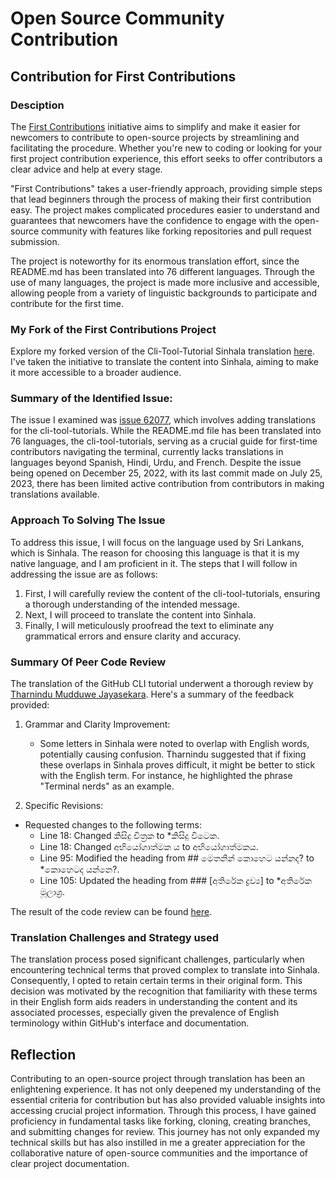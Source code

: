 # Open Source Community Contribution

## Contribution for First Contributions 

### Desciption
The [First Contributions](https://github.com/firstcontributions/first-contributions) initiative aims to simplify and make it easier for newcomers to contribute to open-source projects by streamlining and facilitating the procedure. Whether you're new to coding or looking for your first project contribution experience, this effort seeks to offer contributors a clear advice and help at every stage.

"First Contributions" takes a user-friendly approach, providing simple steps that lead beginners through the process of making their first contribution easy. The project makes complicated procedures easier to understand and guarantees that newcomers have the confidence to engage with the open-source community with features like forking repositories and pull request submission.

The project is noteworthy for its enormous translation effort, since the README.md has been translated into 76 different languages. Through the use of many languages, the project is made more inclusive and accessible, allowing people from a variety of linguistic backgrounds to participate and contribute for the first time.

### My Fork of the First Contributions Project

Explore my forked version of the Cli-Tool-Tutorial Sinhala translation [here](https://github.com/nazrinzuwair/first-contributions/tree/cli-tool-tutorial-sinhala-translation). I've taken the initiative to translate the content into Sinhala, aiming to make it more accessible to a broader audience.


### Summary of the Identified Issue:

The issue I examined was [issue 62077](https://github.com/firstcontributions/first-contributions/issues/62077), which involves adding translations for the cli-tool-tutorials. While the README.md file has been translated into 76 languages, the cli-tool-tutorials, serving as a crucial guide for first-time contributors navigating the terminal, currently lacks translations in languages beyond Spanish, Hindi, Urdu, and French. Despite the issue being opened on December 25, 2022, with its last commit made on July 25, 2023, there has been limited active contribution from contributors in making translations available.


### Approach To Solving The Issue

To address this issue, I will focus on the language used by Sri Lankans, which is Sinhala. The reason for choosing this language is that it is my native language, and I am proficient in it. The steps that I will follow in addressing the issue are as follows:

   1. First, I will carefully review the content of the cli-tool-tutorials, ensuring a thorough understanding of the intended message.
   2. Next, I will proceed to translate the content into Sinhala.
   3. Finally, I will meticulously proofread the text to eliminate any grammatical errors and ensure clarity and accuracy.


### Summary Of Peer Code Review

The translation of the GitHub CLI tutorial underwent a thorough review by [Tharnindu Mudduwe Jayasekara](https://github.com/tharinduj31). Here's a summary of the feedback provided:

1. Grammar and Clarity Improvement:
   - Some letters in Sinhala were noted to overlap with English words, potentially causing confusion. Tharnindu suggested that if fixing these overlaps in Sinhala proves difficult, it might be better to stick with the English term. For instance, he highlighted the phrase "Terminal nerds" as an example.

2. Specific Revisions:
  - Requested changes to the following terms:
      -  Line 18: Changed කිසිදු චිත්‍රක to *කිසිදු විටෙක.
      -  Line 18: Changed අභියෝගාත්මක ය to අභියෝගාත්මකය.
      -  Line 95: Modified the heading from ## මෙතනින් කොහෙට යන්නද? to *කොහෙටද යන්නෙ?.
      -  Line 105: Updated the heading from ### [අතිරේක ද්‍රව්‍ය] to *අතිරේක මූලාශ්‍ර.

The result of the code review can be found [here](https://github.com/firstcontributions/first-contributions/pull/82798).

### Translation Challenges and Strategy used

The translation process posed significant challenges, particularly when encountering technical terms that proved complex to translate into Sinhala. Consequently, I opted to retain certain terms in their original form. This decision was motivated by the recognition that familiarity with these terms in their English form aids readers in understanding the content and its associated processes, especially given the prevalence of English terminology within GitHub's interface and documentation.


## Reflection

Contributing to an open-source project through translation has been an enlightening experience. It has not only deepened my understanding of the essential criteria for contribution but has also provided valuable insights into accessing crucial project information. Through this process, I have gained proficiency in fundamental tasks like forking, cloning, creating branches, and submitting changes for review. This journey has not only expanded my technical skills but has also instilled in me a greater appreciation for the collaborative nature of open-source communities and the importance of clear project documentation.